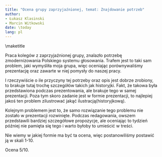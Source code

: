 ```yaml
---
title: "Ocena grupy zaprzyjaźnionej, temat: Znajdowanie potrzeb"
author:
- Łukasz Klasinski
- Marcin Witkowski
date: \today
lang: pl
---
```


\maketitle

Praca kolegów z zaprzyjaźnionej grupy, znalazło potrzebę zmodernizowania Polskiego systemu głosowania. Trafem
jest to taki sam problem, jaki wymyśliła moja grupa, więc oceniając porównywaliśmy prezentację oraz zawarte w niej pomysły 
do naszej pracy. 

I rzeczywiście o ile przyczyny tej potrzeby oraz opis jest dobrze zrobiony, to brakuje tutaj trochę szczegółów takich jak historyjki. Fakt, że
takowa była przedstawiona podczas prezentowania, ale brakuje tego w samej prezentacji. Poza tym skoro zadanie jest w formie prezentacji, to najlepiej jakoś ten problem
zilustrować jakąć ilustracją(historyjkową). 

Kolejnym problemem jest to, że samo rozwiązanie tego problemu nie zostało w prezentacji rozwinięte. Podczas redagowania, owszem przedstawili bardziej szczegółowe
propozycje, ale oceniając to tydzień później nie pamięta się tego i warto byłoby to umieścić w treści.

Nie wiemy w jakiej formie ma być ta ocena, więc postanowiliśmy postawić ją w skali 1-10.

Ocena 5/10.
